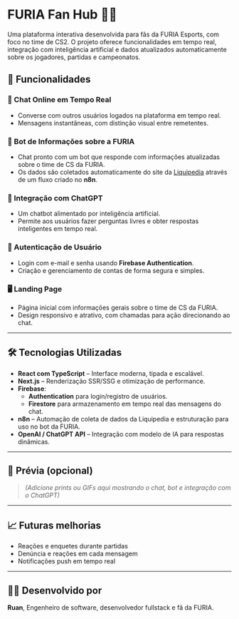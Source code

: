 # FURIA Fan Hub 🐆🔥

Uma plataforma interativa desenvolvida para fãs da FURIA Esports, com foco no time de CS2. O projeto oferece funcionalidades em tempo real, integração com inteligência artificial e dados atualizados automaticamente sobre os jogadores, partidas e campeonatos.

## 🚀 Funcionalidades

### 💬 Chat Online em Tempo Real
- Converse com outros usuários logados na plataforma em tempo real.
- Mensagens instantâneas, com distinção visual entre remetentes.

### 🤖 Bot de Informações sobre a FURIA
- Chat pronto com um bot que responde com informações atualizadas sobre o time de CS da FURIA.
- Os dados são coletados automaticamente do site da [Liquipedia](https://liquipedia.net/) através de um fluxo criado no **n8n**.

### 🧠 Integração com ChatGPT
- Um chatbot alimentado por inteligência artificial.
- Permite aos usuários fazer perguntas livres e obter respostas inteligentes em tempo real.

### 🔐 Autenticação de Usuário
- Login com e-mail e senha usando **Firebase Authentication**.
- Criação e gerenciamento de contas de forma segura e simples.

### 🖥️ Landing Page
- Página inicial com informações gerais sobre o time de CS da FURIA.
- Design responsivo e atrativo, com chamadas para ação direcionando ao chat.

---

## 🛠️ Tecnologias Utilizadas

- **React com TypeScript** – Interface moderna, tipada e escalável.
- **Next.js** – Renderização SSR/SSG e otimização de performance.
- **Firebase**:
  - **Authentication** para login/registro de usuários.
  - **Firestore** para armazenamento em tempo real das mensagens do chat.
- **n8n** – Automação de coleta de dados da Liquipedia e estruturação para uso no bot da FURIA.
- **OpenAI / ChatGPT API** – Integração com modelo de IA para respostas dinâmicas.


---

## 📸 Prévia (opcional)
> *(Adicione prints ou GIFs aqui mostrando o chat, bot e integração com o ChatGPT)*

---

## 📈 Futuras melhorias

- Reações e enquetes durante partidas
- Denúncia e reações em cada mensagem
- Notificações push em tempo real

---

## 🧑‍💻 Desenvolvido por

**Ruan**, Engenheiro de software, desenvolvedor fullstack e fã da FURIA.
